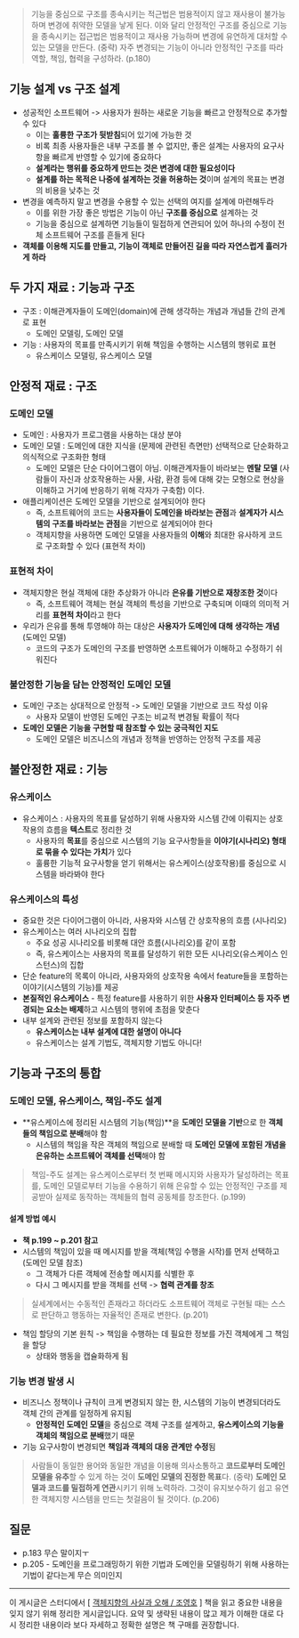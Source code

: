 >   기능을 중심으로 구조를 종속시키는 적근법은 범용적이지 않고 재사용이 불가능하며 변경에 취약한 모델을 낳게 된다. 이와 달리 안정적인 구조를 중심으로 기능을 종속시키는 접근법은 범용적이고 재사용 가능하며 변경에 유연하게 대처할 수 있는 모델을 만든다. (중략) 자주 변경되는 기능이 아니라 안정적인 구조를 따라 역할, 책임, 협력을 구성하라. (p.180)

## 기능 설계 vs 구조 설계

*   성공적인 소프트웨어 -> 사용자가 원하는 새로운 기능을 빠르고 안정적으로 추가할 수 있다
    *   이는 **훌륭한 구조가 뒷받침**되어 있기에 가능한 것
    *   비록 최종 사용자들은 내부 구조를 볼 수 없지만, 좋은 설계는 사용자의 요구사항을 빠르게 반영할 수 있기에 중요하다
    *   **설계라는 행위를 중요하게 만드는 것은 변경에 대한 필요성이다**
    *   **설계를 하는 목적은 나중에 설계하는 것을 허용하는 것**이며 설계의 목표는 변경의 비용을 낮추는 것
*   변경을 예측하지 말고 변경을 수용할 수 있는 선택의 여지를 설계에 마련해두라
    *   이를 위한 가장 좋은 방법은 기능이 아닌 **구조를 중심으로** 설계하는 것
    *   기능을 중심으로 설계하면 기능들이 밀접하게 연관되어 있어 하나의 수정이 전체 소프트웨어 구조를 흔들게 된다
*   **객체를 이용해 지도를 만들고, 기능이 객체로 만들어진 길을 따라 자연스럽게 흘러가게 하라**

## 두 가지 재료 : 기능과 구조

*   구조 : 이해관계자들이 도메인(domain)에 관해 생각하는 개념과 개념들 간의 관계로 표현
    *   도메인 모델링, 도메인 모델
*   기능 : 사용자의 목표를 만족시키기 위해 책임을 수행하는 시스템의 행위로 표현
    *   유스케이스 모델링, 유스케이스 모델

## 안정적 재료 : 구조

### 도메인 모델

*   도메인 : 사용자가 프로그램을 사용하는 대상 분야
*   도메인 모델 : 도메인에 대한 지식을 (문제에 관련된 측면만) 선택적으로 단순화하고 의식적으로 구조화한 형태
    *   도메인 모델은 단순 다이어그램이 아님. 이해관계자들이 바라보는 **멘탈 모델** (사람들이 자신과 상호작용하는 사물, 사람, 환경 등에 대해 갖는 모형으로 현상을 이해하고 거기에 반응하기 위해 각자가 구축함) 이다.
*   애플리케이션은 도메인 모델을 기반으로 설계되어야 한다
    *   즉, 소프트웨어의 코드는 **사용자들이 도메인을 바라보는 관점**과 **설계자가 시스템의 구조를 바라보는 관점**을 기반으로 설계되어야 한다
    *   객체지향을 사용하면 도메인 모델을 사용자들의 **이해**와 최대한 유사하게 코드로 구조화할 수 있다 (표현적 차이)

### 표현적 차이

*   객체지향은 현실 객체에 대한 추상화가 아니라 **은유를 기반으로 재창조한 것**이다
    *   즉, 소프트웨어 객체는 현실 객체의 특성을 기반으로 구축되며 이때의 의미적 거리를 **표현적 차이**라고 한다
*   우리가 은유를 통해 투영해야 하는 대상은 **사용자가 도메인에 대해 생각하는 개념** (도메인 모델)
    *   코드의 구조가 도메인의 구조를 반영하면 소프트웨어가 이해하고 수정하기 쉬워진다

### 불안정한 기능을 담는 안정적인 도메인 모델

*   도메인 구조는 상대적으로 안정적 -> 도메인 모델을 기반으로 코드 작성 이유
    *   사용자 모델이 반영된 도메인 구조는 비교적 변경될 확률이 적다
*   **도메인 모델은 기능을 구현할 때 참조할 수 있는 궁극적인 지도**
    *   도메인 모델은 비즈니스의 개념과 정책을 반영하는 안정적 구조를 제공

## 불안정한 재료 : 기능

### 유스케이스

*   유스케이스 : 사용자의 목표를 달성하기 위해 사용자와 시스템 간에 이뤄지는 상호작용의 흐름을 **텍스트**로 정리한 것
    *   사용자의 **목표**를 중심으로 시스템의 기능 요구사항들을 **이야기(시나리오) 형태로 묶을 수 있다는 가치**가 있다
    *   훌륭한 기능적 요구사항을 얻기 위해서는 유스케이스(상호작용)를 중심으로 시스템을 바라봐야 한다

### 유스케이스의 특성

*   중요한 것은 다이어그램이 아니라, 사용자와 시스템 간 상호작용의 흐름 (시나리오)
*   유스케이스는 여러 시나리오의 집합
    *   주요 성공 시나리오를 비롯해 대안 흐름(시나리오)를 같이 포함
    *   즉, 유스케이스는 사용자의 목표를 달성하기 위한 모든 시나리오(유스케이스 인스턴스)의 집합
*   단순 feature의 목록이 아니라, 사용자와의 상호작용 속에서 feature들을 포함하는 이야기(시스템의 기능)를 제공
*   **본질적인 유스케이스** - 특정 feature를 사용하기 위한 **사용자 인터페이스 등 자주 변경되는 요소는 배제**하고 시스템의 행위에 초점을 맞춘다
*   내부 설계와 관련된 정보를 포함하지 않는다
    *   **유스케이스는 내부 설계에 대한 설명이 아니다**
    *   유스케이스는 설계 기법도, 객체지향 기법도 아니다!

## 기능과 구조의 통합

### 도메인 모델, 유스케이스, 책임-주도 설계

*   **유스케이스에 정리된 시스템의 기능(책임)**을 **도메인 모델을 기반**으로 한 **객체들의 책임으로 분배**해야 함
    *   시스템의 책임을 작은 객체의 책임으로 분배할 때 **도메인 모델에 포함된 개념을 은유하는 소프트웨어 객체를 선택**해야 함

>   책임-주도 설계는 유스케이스로부터 첫 번째 메시지와 사용자가 달성하려는 목표를, 도메인 모델로부터 기능을 수용하기 위해 은유할 수 있는 안정적인 구조를 제공받아 실제로 동작하는 객체들의 협력 공동체를 창조한다. (p.199)

#### 설계 방법 예시

*   **책 p.199 ~ p.201 참고**
*   시스템의 책임이 있을 때 메시지를 받을 객체(책임 수행을 시작)를 먼저 선택하고 (도메인 모델 참조)
    *   그 객체가 다른 객체에 전송할 메시지를 식별한 후
    *   다시 그 메시지를 받을 객체를 선택 -> **협력 관계를 창조**

>   실세계에서는 수동적인 존재라고 하더라도 소프트웨어 객체로 구현될 때는 스스로 판단하고 행동하는 자율적인 존재로 변한다. (p.201)

*   책임 할당의 기본 원칙 -> 책임을 수행하는 데 필요한 정보를 가진 객체에게 그 책임을 할당
    *   상태와 행동을 캡슐화하게 됨

### 기능 변경 발생 시

*   비즈니스 정책이나 규칙이 크게 변경되지 않는 한, 시스템의 기능이 변경되더라도 객체 간의 관계를 일정하게 유지됨
    *   **안정적인 도메인 모델**을 중심으로 객체 구조를 설계하고, **유스케이스의 기능을 객체의 책임으로 분배**했기 때문
*   기능 요구사항이 변경되면 **책임과 객체의 대응 관계만 수정**됨

>   사람들이 동일한 용어와 동일한 개념을 이용해 의사소통하고 **코드로부터 도메인 모델을 유추**할 수 있게 하는 것이 **도메인 모델의 진정한 목표**다. (중략) **도메인 모델과 코드를 밀접하게 연관**시키기 위해 노력하라. 그것이 유지보수하기 쉽고 유연한 객체지향 시스템을 만드는 첫걸음이 될 것이다. (p.206)

## 질문

*   p.183 무슨 말이지ㅜ
*   p.205 - 도메인을 프로그래밍하기 위한 기법과 도메인을 모델링하기 위해 사용하는 기법이 같다는게 무슨 의미인지

---

이 게시글은 스터디에서 [ [객체지향의 사실과 오해 / 조영호](https://product.kyobobook.co.kr/detail/S000001628109) ] 책을 읽고 중요한 내용을 잊지 않기 위해 정리한 게시글입니다. 요약 및 생략된 내용이 많고 제가 이해한 대로 다시 정리한 내용이라 보다 자세하고 정확한 설명은 책 구매를 권장합니다.
